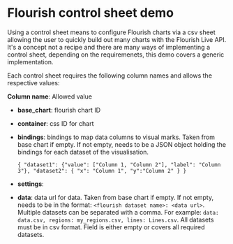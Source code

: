 # Flourish control sheet demo

Using a control sheet means to configure Flourish charts via a csv sheet allowing the user to quickly build out many charts with the Flourish Live API. It's a concept not a recipe and there are many ways of implementing a control sheet, depending on the requiremenets, this demo covers a generic implementation.

Each control sheet requires the following column names and allows the respective values:

**Column name**: Allowed value

- **base_chart**: flourish chart ID
- **container**: css ID for chart
- **bindings**: bindings to map data columns to visual marks. Taken from base chart if empty. If not empty, needs to be a JSON object holding the bindings for each dataset of the visualisation.

  ```
  { "dataset1": {"value": ["Column 1, "Column 2"], "label": "Column 3"}, "dataset2": { "x": "Column 1", "y":"Column 2" } }
  ```

- **settings**:
- **data**: data url for data. Taken from base chart if empty. If not empty, needs to be in the format: `<flourish dataset name>: <data url>`. Multiple datasets can be separated with a comma. For example: `data: data.csv, regions: my_regions.csv, lines: Lines.csv`. All datasets must be in csv format. Field is either empty or covers all required datasets.
